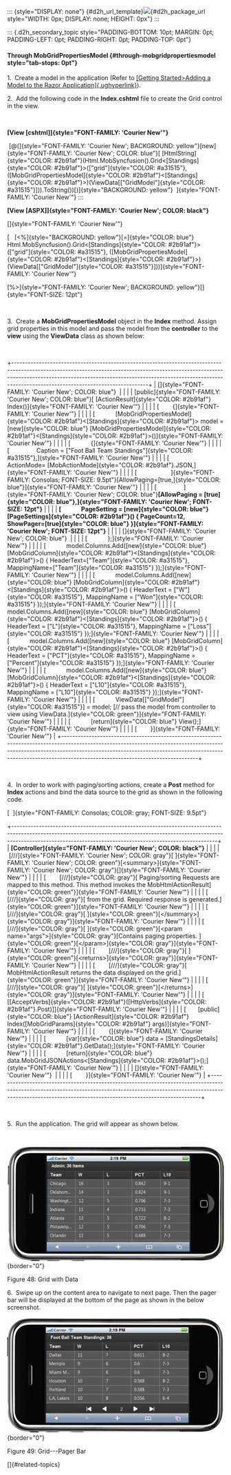 ::: {style="DISPLAY: none"}
[](ms-xhelp:///?Id=d2h_url_template){#d2h_url_template}![](!package_url!){#d2h_package_url style="WIDTH: 0px; DISPLAY: none; HEIGHT: 0px"}
:::

::: {.d2h_secondary_topic style="PADDING-BOTTOM: 10pt; MARGIN: 0pt; PADDING-LEFT: 0pt; PADDING-RIGHT: 0pt; PADDING-TOP: 0pt"}
#### Through MobGridPropertiesModel {#through-mobgridpropertiesmodel style="tab-stops: 0pt"}

1.  Create a model in the application (Refer to [[Getting Started\>Adding a Model to the Razor Application]{.ughyperlink}](ms-xhelp:///?Id=a78221a2-2f66-41bd-925e-bb300459b813)).

2.  Add the following code in the **Index.cshtml** file to create the Grid control in the view.

 

**[View \[cshtml\]]{style="FONT-FAMILY: 'Courier New'"}**

 [@(]{style="FONT-FAMILY: 'Courier New'; BACKGROUND: yellow"}[new]{style="FONT-FAMILY: 'Courier New'; COLOR: blue"}[ [HtmlString]{style="COLOR: #2b91af"}(Html.MobSyncfusion().Grid\<[Standings]{style="COLOR: #2b91af"}\>([\"grid\"]{style="COLOR: #a31515"}, ([MobGridPropertiesModel]{style="COLOR: #2b91af"}\<[Standings]{style="COLOR: #2b91af"}\>)(ViewData\[[\"GridModel\"]{style="COLOR: #a31515"}\])).ToString())[)]{style="BACKGROUND: yellow"}  ]{style="FONT-FAMILY: 'Courier New'"}
:::

**[View \[ASPX\]]{style="FONT-FAMILY: 'Courier New'; COLOR: black"}**

[]{style="FONT-FAMILY: 'Courier New'"} 

[   [\<%]{style="BACKGROUND: yellow"}[=]{style="COLOR: blue"} Html.MobSyncfusion().Grid\<[Standings]{style="COLOR: #2b91af"}\>([\"grid\"]{style="COLOR: #a31515"}, ([MobGridPropertiesModel]{style="COLOR: #2b91af"}\<[Standings]{style="COLOR: #2b91af"}\>)(ViewData\[[\"GridModel\"]{style="COLOR: #a31515"}\]))]{style="FONT-FAMILY: 'Courier New'"}

[%\>]{style="FONT-FAMILY: 'Courier New'; BACKGROUND: yellow"}[]{style="FONT-SIZE: 12pt"}

 

3.  Create a **MobGridPropertiesModel** object in the **Index** method. Assign grid properties in this model and pass the model from the **controller** to the **view** using the **ViewData** class as shown below:

 

+-------------------------------------------------------------------------------------------------------------------------------------------------------------------------------------------------------------------------------------------------------------------------------------------+
| []{style="FONT-FAMILY: 'Courier New'; COLOR: blue"}                                                                                                                                                                                                                                       |
|                                                                                                                                                                                                                                                                                           |
| [public]{style="FONT-FAMILY: 'Courier New'; COLOR: blue"}[ [ActionResult]{style="COLOR: #2b91af"} Index()]{style="FONT-FAMILY: 'Courier New'"}                                                                                                                                            |
|                                                                                                                                                                                                                                                                                           |
| [        {]{style="FONT-FAMILY: 'Courier New'"}                                                                                                                                                                                                                                           |
|                                                                                                                                                                                                                                                                                           |
| [            [MobGridPropertiesModel]{style="COLOR: #2b91af"}\<[Standings]{style="COLOR: #2b91af"}\> model = [new]{style="COLOR: blue"} [MobGridPropertiesModel]{style="COLOR: #2b91af"}\<[Standings]{style="COLOR: #2b91af"}\>()]{style="FONT-FAMILY: 'Courier New'"}                    |
|                                                                                                                                                                                                                                                                                           |
| [            {]{style="FONT-FAMILY: 'Courier New'"}                                                                                                                                                                                                                                       |
|                                                                                                                                                                                                                                                                                           |
| [                Caption = [\"Foot Ball Team Standings\"]{style="COLOR: #a31515"},]{style="FONT-FAMILY: 'Courier New'"}                                                                                                                                                                   |
|                                                                                                                                                                                                                                                                                           |
| [                ActionMode= [MobActionMode]{style="COLOR: #2b91af"}.JSON,]{style="FONT-FAMILY: 'Courier New'"}                                                                                                                                                                           |
|                                                                                                                                                                                                                                                                                           |
| [                    ]{style="FONT-FAMILY: Consolas; FONT-SIZE: 9.5pt"}[AllowPaging=[true,]{style="COLOR: blue"}]{style="FONT-FAMILY: 'Courier New'"}                                                                                                                                     |
|                                                                                                                                                                                                                                                                                           |
| [                ]{style="FONT-FAMILY: 'Courier New'; COLOR: blue"}**[AllowPaging = [true]{style="COLOR: blue"},]{style="FONT-FAMILY: 'Courier New'; FONT-SIZE: 12pt"}**                                                                                                                  |
|                                                                                                                                                                                                                                                                                           |
| **[              PageSetting = [new]{style="COLOR: blue"} [PageSettings]{style="COLOR: #2b91af"}() { PageCount=12, ShowPager=[true]{style="COLOR: blue"} }]{style="FONT-FAMILY: 'Courier New'; FONT-SIZE: 12pt"}**                                                                        |
|                                                                                                                                                                                                                                                                                           |
| []{style="FONT-FAMILY: 'Courier New'; COLOR: blue"}                                                                                                                                                                                                                                       |
|                                                                                                                                                                                                                                                                                           |
| [            };]{style="FONT-FAMILY: 'Courier New'"}                                                                                                                                                                                                                                      |
|                                                                                                                                                                                                                                                                                           |
| [            model.Columns.Add([new]{style="COLOR: blue"} [MobGridColumn]{style="COLOR: #2b91af"}\<[Standings]{style="COLOR: #2b91af"}\>() { HeaderText=[\"Team\"]{style="COLOR: #a31515"}, MappingName=[\"Team\"]{style="COLOR: #a31515"} });]{style="FONT-FAMILY: 'Courier New'"}       |
|                                                                                                                                                                                                                                                                                           |
| [            model.Columns.Add([new]{style="COLOR: blue"} [MobGridColumn]{style="COLOR: #2b91af"}\<[Standings]{style="COLOR: #2b91af"}\>() { HeaderText = [\"W\"]{style="COLOR: #a31515"}, MappingName = [\"Won\"]{style="COLOR: #a31515"} });]{style="FONT-FAMILY: 'Courier New'"}       |
|                                                                                                                                                                                                                                                                                           |
| [            model.Columns.Add([new]{style="COLOR: blue"} [MobGridColumn]{style="COLOR: #2b91af"}\<[Standings]{style="COLOR: #2b91af"}\>() { HeaderText = [\"L\"]{style="COLOR: #a31515"}, MappingName = [\"Loss\"]{style="COLOR: #a31515"} });]{style="FONT-FAMILY: 'Courier New'"}      |
|                                                                                                                                                                                                                                                                                           |
| [            model.Columns.Add([new]{style="COLOR: blue"} [MobGridColumn]{style="COLOR: #2b91af"}\<[Standings]{style="COLOR: #2b91af"}\>() { HeaderText = [\"PCT\"]{style="COLOR: #a31515"}, MappingName = [\"Percent\"]{style="COLOR: #a31515"} });]{style="FONT-FAMILY: 'Courier New'"} |
|                                                                                                                                                                                                                                                                                           |
| [            model.Columns.Add([new]{style="COLOR: blue"} [MobGridColumn]{style="COLOR: #2b91af"}\<[Standings]{style="COLOR: #2b91af"}\>() { HeaderText = [\"L10\"]{style="COLOR: #a31515"}, MappingName = [\"L10\"]{style="COLOR: #a31515"} });]{style="FONT-FAMILY: 'Courier New'"}     |
|                                                                                                                                                                                                                                                                                           |
| [            ViewData\[[\"GridModel\"]{style="COLOR: #a31515"}\] = model; [// pass the model from controller to view using ViewData.]{style="COLOR: green"}]{style="FONT-FAMILY: 'Courier New'"}                                                                                          |
|                                                                                                                                                                                                                                                                                           |
| [            [return]{style="COLOR: blue"} View();]{style="FONT-FAMILY: 'Courier New'"}                                                                                                                                                                                                   |
|                                                                                                                                                                                                                                                                                           |
| [        }]{style="FONT-FAMILY: 'Courier New'"}                                                                                                                                                                                                                                           |
+-------------------------------------------------------------------------------------------------------------------------------------------------------------------------------------------------------------------------------------------------------------------------------------------+

 

4.  In order to work with paging/sorting actions, create a **Post** method for **Index** actions and bind the data source to the grid as shown in the following code.

[  ]{style="FONT-FAMILY: Consolas; COLOR: gray; FONT-SIZE: 9.5pt"}

+--------------------------------------------------------------------------------------------------------------------------------------------------------------------------------------------------------------------------------------+
| **[Controller]{style="FONT-FAMILY: 'Courier New'; COLOR: black"}**                                                                                                                                                                   |
|                                                                                                                                                                                                                                      |
|  [///]{style="FONT-FAMILY: 'Courier New'; COLOR: gray"}[ ]{style="FONT-FAMILY: 'Courier New'; COLOR: green"}[\<summary\>]{style="FONT-FAMILY: 'Courier New'; COLOR: gray"}[]{style="FONT-FAMILY: 'Courier New'"}                     |
|                                                                                                                                                                                                                                      |
| [        [///]{style="COLOR: gray"}[ Paging/sorting Requests are mapped to this method. This method invokes the MobHtmlActionResult]{style="COLOR: green"}]{style="FONT-FAMILY: 'Courier New'"}                                      |
|                                                                                                                                                                                                                                      |
| [        [///]{style="COLOR: gray"}[ from the grid. Required response is generated.]{style="COLOR: green"}]{style="FONT-FAMILY: 'Courier New'"}                                                                                      |
|                                                                                                                                                                                                                                      |
| [        [///]{style="COLOR: gray"}[ ]{style="COLOR: green"}[\</summary\>]{style="COLOR: gray"}]{style="FONT-FAMILY: 'Courier New'"}                                                                                                 |
|                                                                                                                                                                                                                                      |
| [        [///]{style="COLOR: gray"}[ ]{style="COLOR: green"}[\<param name=\"args\"\>]{style="COLOR: gray"}[Contains paging properties. ]{style="COLOR: green"}[\</param\>]{style="COLOR: gray"}]{style="FONT-FAMILY: 'Courier New'"} |
|                                                                                                                                                                                                                                      |
| [        [///]{style="COLOR: gray"}[ ]{style="COLOR: green"}[\<returns\>]{style="COLOR: gray"}]{style="FONT-FAMILY: 'Courier New'"}                                                                                                  |
|                                                                                                                                                                                                                                      |
| [        [///]{style="COLOR: gray"}[ MobHtmlActionResult returns the data displayed on the grid.]{style="COLOR: green"}]{style="FONT-FAMILY: 'Courier New'"}                                                                         |
|                                                                                                                                                                                                                                      |
| [        [///]{style="COLOR: gray"}[ ]{style="COLOR: green"}[\</returns\>]{style="COLOR: gray"}]{style="FONT-FAMILY: 'Courier New'"}                                                                                                 |
|                                                                                                                                                                                                                                      |
| [        \[[AcceptVerbs]{style="COLOR: #2b91af"}([HttpVerbs]{style="COLOR: #2b91af"}.Post)\]]{style="FONT-FAMILY: 'Courier New'"}                                                                                                    |
|                                                                                                                                                                                                                                      |
| [       [public]{style="COLOR: blue"} [ActionResult]{style="COLOR: #2b91af"} Index([MobGridParams]{style="COLOR: #2b91af"} args)]{style="FONT-FAMILY: 'Courier New'"}                                                                |
|                                                                                                                                                                                                                                      |
| [        {]{style="FONT-FAMILY: 'Courier New'"}                                                                                                                                                                                      |
|                                                                                                                                                                                                                                      |
| [            [var]{style="COLOR: blue"} data = [StandingsDetails]{style="COLOR: #2b91af"}.GetData();]{style="FONT-FAMILY: 'Courier New'"}                                                                                            |
|                                                                                                                                                                                                                                      |
| [            [return]{style="COLOR: blue"} data.MobGridJSONActions\<[Standings]{style="COLOR: #2b91af"}\>();]{style="FONT-FAMILY: 'Courier New'"}                                                                                    |
|                                                                                                                                                                                                                                      |
| []{style="FONT-FAMILY: 'Courier New'"}                                                                                                                                                                                               |
|                                                                                                                                                                                                                                      |
| [        }]{style="FONT-FAMILY: 'Courier New'"}                                                                                                                                                                                      |
+--------------------------------------------------------------------------------------------------------------------------------------------------------------------------------------------------------------------------------------+

 

5.  Run the application. The grid will appear as shown below.

 

![Description: C:\\Users\\krishnarajd\\Desktop\\GridUG\\1.png](ImagesExt/image107_45.jpg){border="0"}

Figure 48: Grid with Data

6.  Swipe up on the content area to navigate to next page. Then the pager bar will be displayed at the bottom of the page as shown in the below screenshot.

![Description: C:\\Users\\krishnarajd\\Desktop\\GridUG\\2.png](ImagesExt/image107_46.jpg){border="0"}

Figure 49: Grid---Pager Bar

[]{#related-topics}
